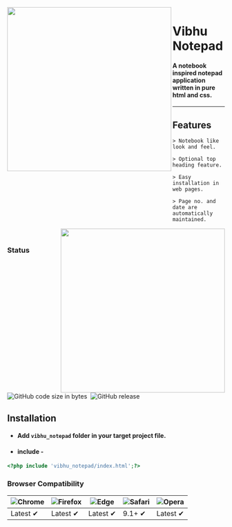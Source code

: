 <img align="left" src="https://github.com/vivekverma007/Vibhu_notepad/blob/master/preview/Preview1.PNG" width="380" /> 

<p><h1 align="left top">Vibhu Notepad</h1></p>

<h4>A notebook inspired notepad application written in pure html and css.</h4>

___

## Features
    > Notebook like look and feel.
    
    > Optional top heading feature.
  
    > Easy installation in web pages.
  
    > Page no. and date are automatically maintained.
    


<img align="right" src="https://github.com/vivekverma007/Vibhu_notepad/blob/master/preview/Preview2.gif" width="380" /> 

​​​​​
### Status
![GitHub code size in bytes](https://img.shields.io/github/repo-size/vivekverma007/Vibhu_notepad.svg?color=orange)  ​​​​​ ![GitHub release](https://img.shields.io/badge/release-v.1.0Beta-darklime.svg?style=flat)





## Installation
* #### Add `vibhu_notepad` folder in your target project file.
* #### include -

```php
<?php include 'vibhu_notepad/index.html';?>
```



### Browser Compatibility
![Chrome](https://raw.github.com/alrra/browser-logos/master/src/chrome/chrome_48x48.png) | ![Firefox](https://raw.github.com/alrra/browser-logos/master/src/firefox/firefox_48x48.png) | ![Edge](https://raw.github.com/alrra/browser-logos/master/src/edge/edge_48x48.png) | ![Safari](https://raw.github.com/alrra/browser-logos/master/src/safari/safari_48x48.png) | ![Opera](https://raw.github.com/alrra/browser-logos/master/src/opera/opera_48x48.png)
--- | --- | --- | --- | --- |
Latest ✔ | Latest ✔ | Latest ✔ | 9.1+ ✔ | Latest ✔ |
